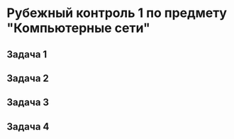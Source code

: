 # Рубежный контроль 1 по предмету "Компьютерные сети"
## Задача 1
## Задача 2
## Задача 3
## Задача 4
